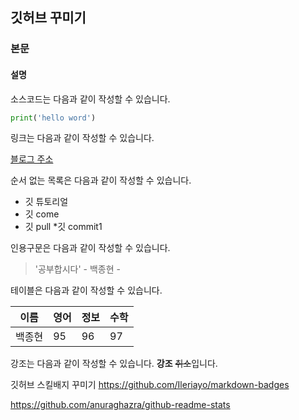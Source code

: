 ## 깃허브 꾸미기
### 본문
#### 설명

소스코드는 다음과 같이 작성할 수 있습니다.

```python
print('hello word')
```

링크는 다음과 같이 작성할 수 있습니다.

[블로그 주소](https://blog.naver.com/whdgus928)

 순서 없는 목록은 다음과 같이 작성할 수 있습니다.
 
 * 깃 튜토리얼
  * 깃 come
  * 깃 pull
   *깃 commit1
   
   인용구문은 다음과 같이 작성할 수 있습니다.
   > '공부합시다' - 백종현 -
   
   테이블은 다음과 같이 작성할 수 있습니다.
   
   이름|영어|정보|수학
   ---|---|---|---|
   백종현|95|96|97|
   
   
   강조는 다음과 같이 작성할 수 있습니다.
   **강조** ~~취소~~입니다.




깃허브 스킬배지 꾸미기
https://github.com/Ileriayo/markdown-badges


https://github.com/anuraghazra/github-readme-stats
